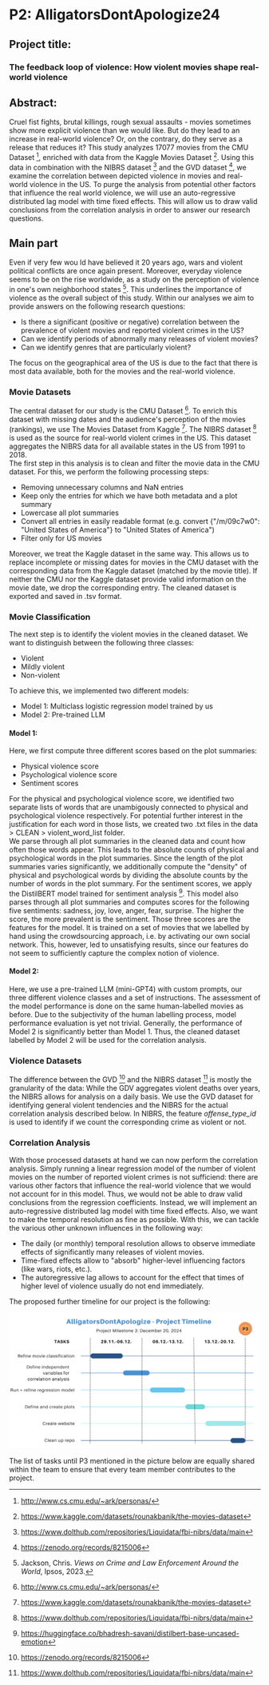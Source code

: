  # P2: AlligatorsDontApologize24 

 ## Project title: 
 ### The feedback loop of violence: How violent movies shape real-world violence
 

 ## Abstract:
 Cruel fist fights, brutal killings, rough sexual assaults - movies sometimes show more explicit violence than we would like. But do they lead to an increase in real-world violence? Or, on the contrary, do they serve as a release that reduces it? This study analyzes 17077 movies from the CMU Dataset [^1], enriched with data from the Kaggle Movies Dataset [^2]. Using this data in combination with the NIBRS dataset [^3] and the GVD dataset [^6], we examine the correlation between depicted violence in movies and real-world violence in the US. To purge the analysis from potential other factors that influence the real world violence, we will use an auto-regressive distributed lag model with time fixed effects. This will allow us to draw valid conclusions from the correlation analysis in order to answer our research questions.

## Main part
Even if very few wou ld have believed it 20 years ago, wars and violent political conflicts are once again present. Moreover, everyday violence seems to be on the rise worldwide, as a study on the perception of violence in one's own neighborhood states [^4]. This underlines the importance of violence as the overall subject of this study. Within our analyses we aim to provide answers on the following research questions: 

* Is there a significant (positive or negative) correlation between the prevalence of violent movies and reported violent crimes in the US?
* Can we identify periods of abnormally many releases of violent movies? 
* Can we identify genres that are particularly violent?

The focus on the geographical area of the US is due to the fact that there is most data available, both for the movies and the real-world violence.

### Movie Datasets
The central dataset for our study is the CMU Dataset [^1]. To enrich this dataset with missing dates and the audience's perception of the movies (rankings), we use The Movies Dataset from Kaggle [^2]. The NIBRS dataset [^3] is used as the source for real-world violent crimes in the US. This dataset aggregates the NIBRS data for all available states in the US from 1991 to 2018.  
The first step in this analysis is to clean and filter the movie data in the CMU dataset. For this, we perform the following processing steps:
* Removing unnecessary columns and NaN entries
* Keep only the entries for which we have both metadata and a plot summary
* Lowercase all plot summaries
* Convert all entries in easily readable format (e.g. convert {"/m/09c7w0": "United States of America"} to "United States of America")
* Filter only for US movies

Moreover, we treat the Kaggle dataset in the same way. This allows us to replace incomplete or missing dates for movies in the CMU dataset with the corresponding data from the Kaggle dataset (matched by the movie title). If neither the CMU nor the Kaggle dataset provide valid information on the movie date, we drop the corresponding entry. The cleaned dataset is exported and saved in .tsv format.

### Movie Classification

The next step is to identify the violent movies in the cleaned dataset. We want to distinguish between the following three classes: 

* Violent 
* Mildly violent
* Non-violent

To achieve this, we implemented two different models:

* Model 1: Multiclass logistic regression model trained by us
* Model 2: Pre-trained LLM

#### Model 1:
Here, we first compute three different scores based on the plot summaries: 

* Physical violence score
* Psychological violence score
* Sentiment scores

For the physical and psychological violence score, we identified two separate lists of words that are unambigously connected to physical and psychological violence respectively. For potential further interest in the justification for each word in those lists, we created two .txt files in the data > CLEAN > violent_word_list folder.   
We parse through all plot summaries in the cleaned data and count how often those words appear. This leads to the absolute counts of physical and psychological words in the plot summaries. Since the length of the plot summaries varies significantly, we additionally compute the "density" of physical and psychological words by dividing the absolute counts by the number of words in the plot summary. 
For the sentiment scores, we apply the DistilBERT model trained for sentiment analysis [^5]. This model also parses through all plot summaries and computes scores for the following five sentiments: sadness, joy, love, anger, fear, surprise. The higher the score, the more prevalent is the sentiment. 
Those three scores are the features for the model. It is trained on a set of movies that we labelled by hand using the crowdsourcing approach, i.e. by activating our own social network. This, however, led to unsatisfying results, since our features do not seem to sufficiently capture the complex notion of violence. 

#### Model 2: 
Here, we use a pre-trained LLM (mini-GPT4) with custom prompts, our three different violence classes and a set of instructions. The assessment of the model performance is done on the same human-labelled movies as before. Due to the subjectivity of the human labelling process, model performance evaluation is yet not trivial. 
Generally, the performance of Model 2 is significantly better than Model 1. Thus, the cleaned dataset labelled by Model 2 will be used for the correlation analysis.  

### Violence Datasets

The difference between the GVD [^6] and the NIBRS dataset [^3] is mostly the granularity of the data: While the GDV aggregates violent deaths over years, the NIBRS allows for analysis on a daily basis. We use the GVD dataset for identifying general violent tendencies and the NIBRS for the actual correlation analysis described below. In NIBRS, the feature *offense_type_id* is used to identify if we count the corresponding crime as violent or not. 

### Correlation Analysis

With those processed datasets at hand we can now perform the correlation analysis. Simply running a linear regression model of the number of violent movies on the number of reported violent crimes is not sufficiend: there are various other factors that influence the real-world violence that we would not account for in this model. Thus, we would not be able to draw valid conclusions from the regression coefficients. Instead, we will implement an auto-regressive distributed lag model with time fixed effects. Also, we want to make the temporal resolution as fine as possible. With this, we can tackle the various other unknown influences in the following way: 
* The daily (or monthly) temporal resolution allows to observe immediate effects of significantly many releases of violent movies.
* Time-fixed effects allow to "absorb" higher-level influencing factors (like wars, riots, etc.).
* The autoregressive lag allows to account for the effect that times of higher level of violence usually do not end immediately.

The proposed further timeline for our project is the following: 

![Timeline](data/Timeline.png)

The list of tasks until P3 mentioned in the picture below are equally shared within the team to ensure that every team member contributes to the project.


[^1]: http://www.cs.cmu.edu/~ark/personas/
[^2]: https://www.kaggle.com/datasets/rounakbanik/the-movies-dataset
[^3]: https://www.dolthub.com/repositories/Liquidata/fbi-nibrs/data/main
[^4]: Jackson, Chris. *Views on Crime and Law Enforcement Around the World*, Ipsos, 2023.
[^5]: https://huggingface.co/bhadresh-savani/distilbert-base-uncased-emotion
[^6]: https://zenodo.org/records/8215006

